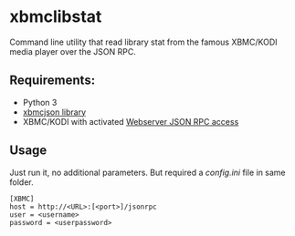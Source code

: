 xbmclibstat
===========

Command line utility that read library stat from the famous XBMC/KODI media player over the JSON RPC.

Requirements:
-------------

* Python 3
* [xbmcjson library](https://github.com/jcsaaddupuy/python-xbmc)
* XBMC/KODI with activated [Webserver JSON RPC access](http://kodi.wiki/view/Webserver)

Usage
-----

Just run it, no additional parameters. But required a _config.ini_ file in same folder.

```
[XBMC]
host = http://<URL>:[<port>]/jsonrpc
user = <username>
password = <userpassword>
```
